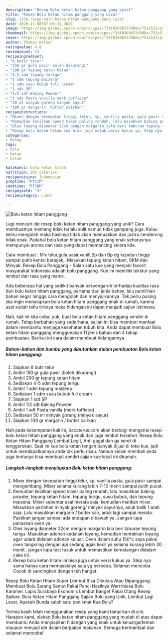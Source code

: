 ```yaml
---
description: "Resep Bolu ketan hitam panggang yang Lezat"
title: "Resep Bolu ketan hitam panggang yang Lezat"
slug: 1256-resep-bolu-ketan-hitam-panggang-yang-lezat
date: 2020-11-08T07:06:22.362Z
image: https://img-global.cpcdn.com/recipes/f39f8360637d388e/751x532cq70/bolu-ketan-hitam-panggang-foto-resep-utama.jpg
thumbnail: https://img-global.cpcdn.com/recipes/f39f8360637d388e/751x532cq70/bolu-ketan-hitam-panggang-foto-resep-utama.jpg
cover: https://img-global.cpcdn.com/recipes/f39f8360637d388e/751x532cq70/bolu-ketan-hitam-panggang-foto-resep-utama.jpg
author: Thomas Walker
ratingvalue: 4.8
reviewcount: 15
recipeingredient:
- "6 butir telur"
- "150 gr gula pasir boleh dikurangi"
- "200 gr tepung ketan hitam"
- "4-5 sdm tepung terigu"
- "1 sdm tepung maizena"
- "1 sdm susu bubuk full cream"
- "1 sdt SP"
- "1/2 sdt Baking Powder"
- "1 sdt Pasta vanilla merk toffieco"
- "50 ml minyak goreng minyak sayur"
- "100 gr margarin  butter cairkan"
recipeinstructions:
- "Mixer dengan kecepatan tinggi telur, sp, vanilla pasta, gula pasir sampai mengembang. Mixer selama kurang lebih 7-10 menit sampai putih pucat."
- "Kemudian kecilkan speed mixer paling rendah, lalu masukkan baking powder, tepung ketan hitam, tepung terigu, susu bubuk, dan tepung maizena. Mixer sebentar asal merata saja. kemudian matikan mixer. Masukkan perlahan minyak goreng/ minyak sayurnya, aduk balik 1 arah saja. Lalu masukkan margarin / butter cair, aduk lagi sampai merata. Pastikan jangan sampai ada endapan dibawah ya. Jangan lupa panaskan oven ya."
- "Oles loyang diameter 22cm dengan margarin lalu beri taburan tepung terigu. Masukkan adonan kedalam loyang, kemudian hentakkan loyang agar udara didalam adonan keluar. Oven dalam suhu 150°c saya pakai oven tangkring dengan api sedang agak kecil ya selama kurang lebih 30 menit.. jangan lupa test tusuk untuk memastikan kematangan didalam cake ini."
- "Resep bolu ketan hitam ini bisa juga untuk versi kukus ya. Step nya sama hanya cara memasaknya saja yg berbeda. Selamat mencoba. Cocok di sandingkan dengan teh hangat."
categories:
- Resep
tags:
- bolu
- ketan
- hitam

katakunci: bolu ketan hitam 
nutrition: 282 calories
recipecuisine: Indonesian
preptime: "PT21M"
cooktime: "PT58M"
recipeyield: "3"
recipecategory: Lunch

---
```



![Bolu ketan hitam panggang](https://img-global.cpcdn.com/recipes/f39f8360637d388e/751x532cq70/bolu-ketan-hitam-panggang-foto-resep-utama.jpg)

Lagi mencari ide resep bolu ketan hitam panggang yang unik? Cara membuatnya memang tidak terlalu sulit namun tidak gampang juga. Kalau keliru mengolah maka hasilnya tidak akan memuaskan dan justru cenderung tidak enak. Padahal bolu ketan hitam panggang yang enak seharusnya mempunyai aroma dan rasa yang dapat memancing selera kita.

Cara membuat : Mix telur,gula pasir,vanili,Sp dan Bp dg kcpetan tinggi sampai putih kental berjejak,, Masukan tepung ketan hitam, SKM dan Minyak. Resep Bolu Panggang - Salah satu kue yang menjadi favorit masyarakat Indonesia adalah bolu panggang. Kue ini memiliki tekstur yang lembut dan rasa yang manis.

Ada beberapa hal yang sedikit banyak berpengaruh terhadap kualitas rasa dari bolu ketan hitam panggang, pertama dari jenis bahan, lalu pemilihan bahan segar hingga cara mengolah dan menyajikannya. Tak perlu pusing jika ingin menyiapkan bolu ketan hitam panggang enak di rumah, karena asal sudah tahu triknya maka hidangan ini dapat menjadi sajian istimewa.


Nah, kali ini kita coba, yuk, buat bolu ketan hitam panggang sendiri di rumah. Tetap berbahan yang sederhana, sajian ini bisa memberi manfaat dalam membantu menjaga kesehatan tubuh kita. Anda dapat membuat Bolu ketan hitam panggang menggunakan 11 jenis bahan dan 4 tahap pembuatan. Berikut ini cara dalam membuat hidangannya.

<!--inarticleads1-->

##### Bahan-bahan dan bumbu yang dibutuhkan dalam pembuatan Bolu ketan hitam panggang:

1. Siapkan 6 butir telur
1. Ambil 150 gr gula pasir (boleh dikurangi)
1. Ambil 200 gr tepung ketan hitam
1. Sediakan 4-5 sdm tepung terigu
1. Ambil 1 sdm tepung maizena
1. Sediakan 1 sdm susu bubuk full cream
1. Siapkan 1 sdt SP
1. Ambil 1/2 sdt Baking Powder
1. Ambil 1 sdt Pasta vanilla (merk toffieco)
1. Sediakan 50 ml minyak goreng (minyak sayur)
1. Siapkan 100 gr margarin / butter cairkan


Nah pada kesempatan kali ini, bacaterus.com akan berbagi mengenai resep bolu ketan hitam panggang yang enak dan juga lembut tersebut. Resep Bolu Ketan Hitam Panggang Lembut,Legit, Anti gagal dan ga seret di tenggorokan. Saat ini kue bolu ketan tengah banyak dijual di toko kue, jadi untuk mendapatkannya anda tak perlu risau. Namun selain membeli anda juga tentunya bisa membuat sendiri sajian kue lezat ini dirumah. 

<!--inarticleads2-->

##### Langkah-langkah menyiapkan Bolu ketan hitam panggang:

1. Mixer dengan kecepatan tinggi telur, sp, vanilla pasta, gula pasir sampai mengembang. Mixer selama kurang lebih 7-10 menit sampai putih pucat.
1. Kemudian kecilkan speed mixer paling rendah, lalu masukkan baking powder, tepung ketan hitam, tepung terigu, susu bubuk, dan tepung maizena. Mixer sebentar asal merata saja. kemudian matikan mixer. Masukkan perlahan minyak goreng/ minyak sayurnya, aduk balik 1 arah saja. Lalu masukkan margarin / butter cair, aduk lagi sampai merata. Pastikan jangan sampai ada endapan dibawah ya. Jangan lupa panaskan oven ya.
1. Oles loyang diameter 22cm dengan margarin lalu beri taburan tepung terigu. Masukkan adonan kedalam loyang, kemudian hentakkan loyang agar udara didalam adonan keluar. Oven dalam suhu 150°c saya pakai oven tangkring dengan api sedang agak kecil ya selama kurang lebih 30 menit.. jangan lupa test tusuk untuk memastikan kematangan didalam cake ini.
1. Resep bolu ketan hitam ini bisa juga untuk versi kukus ya. Step nya sama hanya cara memasaknya saja yg berbeda. Selamat mencoba. Cocok di sandingkan dengan teh hangat.


Resep Bolu Ketan Hitam Super Lembut Bisa Dikukus Atau Dipanggang. Membuat Bolu Sarang Semut Pakai Panci Hasilnya Warrrbiasa Bolu Karamel. Lapis Surabaya Ekonomis Lembut Banget Pakai Otang Resep Spikoe. Bolu Ketan Hitam Panggang Sajian Bolu yang Unik, Lembut Lagi Lezat. Apakah Bunda salah satu penikmat Kue Bolu? 

Terima kasih telah menggunakan resep yang kami tampilkan di sini. Harapan kami, olahan Bolu ketan hitam panggang yang mudah di atas dapat membantu Anda menyiapkan hidangan yang enak untuk keluarga/teman maupun menjadi ide dalam berjualan makanan. Semoga bermanfaat dan selamat mencoba!

